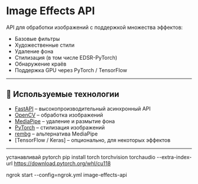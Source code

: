 # Image Effects API

API для обработки изображений с поддержкой множества эффектов:  
- Базовые фильтры  
- Художественные стили  
- Удаление фона  
- Стилизация (в том числе EDSR-PyTorch)  
- Обнаружение краёв  
- Поддержка GPU через PyTorch / TensorFlow

---

## 🧰 Используемые технологии

- [FastAPI](https://fastapi.tiangolo.com/ ) – высокопроизводительный асинхронный API
- [OpenCV](https://opencv.org/ ) – обработка изображений
- [MediaPipe](https://mediapipe.dev/ ) – удаление и размытие фона
- [PyTorch](https://pytorch.org/ ) – стилизация изображений
- [rembg](https://github.com/danielgatis/rembg ) – альтернатива MediaPipe
- [TensorFlow / Keras] – опционально, для некоторых эффектов

---

устанавливай pytorch 
pip install torch torchvision torchaudio --extra-index-url https://download.pytorch.org/whl/cu118 

ngrok start --config=ngrok.yml image-effects-api
